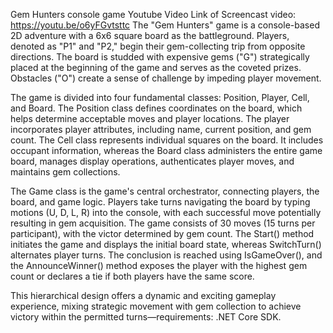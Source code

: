 Gem Hunters console game Youtube Video Link of Screencast video: https://youtu.be/o6yFGvtsttc
The "Gem Hunters" game is a console-based 2D adventure with a 6x6 square board as the battleground. 
Players, denoted as "P1" and "P2," begin their gem-collecting trip from opposite directions. 
The board is studded with expensive gems ("G") strategically placed at the beginning of the game and serves as the coveted prizes. 
Obstacles ("O") create a sense of challenge by impeding player movement.

The game is divided into four fundamental classes: Position, Player, Cell, and Board. The Position class defines coordinates on the board, which helps determine acceptable moves and player locations.
The player incorporates player attributes, including name, current position, and gem count. The Cell class represents individual squares on the board. It includes occupant information, whereas the Board class administers the entire game board, manages display operations, authenticates player moves, and maintains gem collections.

The Game class is the game's central orchestrator, connecting players, the board, and game logic. 
Players take turns navigating the board by typing motions (U, D, L, R) into the console, with each successful move potentially resulting in gem acquisition. 
The game consists of 30 moves (15 turns per participant), with the victor determined by gem count. 
The Start() method initiates the game and displays the initial board state, whereas SwitchTurn() alternates player turns. 
The conclusion is reached using IsGameOver(), and the AnnounceWinner() method exposes the player with the highest gem count or declares a tie if both players have the same score. 

This hierarchical design offers a dynamic and exciting gameplay experience, mixing strategic movement with gem collection to achieve victory within the permitted turns—requirements: .NET Core SDK.

